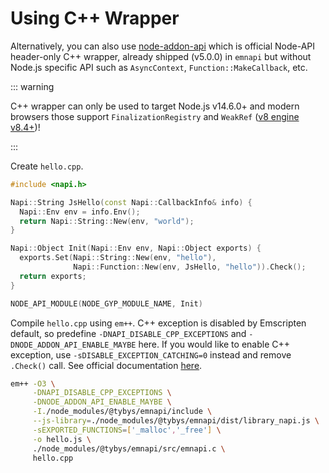 # Using C++ Wrapper

Alternatively, you can also use [node-addon-api](https://github.com/nodejs/node-addon-api) which is official Node-API header-only C++ wrapper, already shipped (v5.0.0) in `emnapi` but without Node.js specific API such as `AsyncContext`, `Function::MakeCallback`, etc.

::: warning

C++ wrapper can only be used to target Node.js v14.6.0+ and modern browsers those support `FinalizationRegistry` and `WeakRef` ([v8 engine v8.4+](https://v8.dev/blog/v8-release-84))!

:::

Create `hello.cpp`.

```cpp
#include <napi.h>

Napi::String JsHello(const Napi::CallbackInfo& info) {
  Napi::Env env = info.Env();
  return Napi::String::New(env, "world");
}

Napi::Object Init(Napi::Env env, Napi::Object exports) {
  exports.Set(Napi::String::New(env, "hello"),
              Napi::Function::New(env, JsHello, "hello")).Check();
  return exports;
}

NODE_API_MODULE(NODE_GYP_MODULE_NAME, Init)
```

Compile `hello.cpp` using `em++`. C++ exception is disabled by Emscripten default, so predefine `-DNAPI_DISABLE_CPP_EXCEPTIONS` and `-DNODE_ADDON_API_ENABLE_MAYBE` here. If you would like to enable C++ exception, use `-sDISABLE_EXCEPTION_CATCHING=0` instead and remove `.Check()` call. See official documentation [here](https://github.com/nodejs/node-addon-api/blob/main/doc/error_handling.md).

```bash
em++ -O3 \
     -DNAPI_DISABLE_CPP_EXCEPTIONS \
     -DNODE_ADDON_API_ENABLE_MAYBE \
     -I./node_modules/@tybys/emnapi/include \
     --js-library=./node_modules/@tybys/emnapi/dist/library_napi.js \
     -sEXPORTED_FUNCTIONS=['_malloc','_free'] \
     -o hello.js \
     ./node_modules/@tybys/emnapi/src/emnapi.c \
     hello.cpp
```
